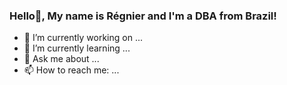 ### Hello👋, My name is Régnier and I'm a DBA from Brazil!



- 🔭 I’m currently working on ...
- 🌱 I’m currently learning ...
- 💬 Ask me about ...
- 📫 How to reach me: ...
